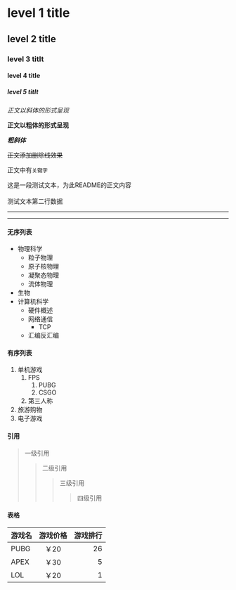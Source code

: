 # level 1 title
## level 2 title
### level 3 titlt
#### level 4 title
##### level 5 titlt

*正文以斜体的形式呈现*

**正文以粗体的形式呈现**

***粗斜体***

~~正文添加删除线效果~~

正文中有`关键字`

这是一段测试文本，为此README的正文内容<br><br>测试文本第二行数据

---
****

#### 无序列表
* 物理科学
   * 粒子物理
   * 原子核物理
   * 凝聚态物理
   * 流体物理
* 生物
* 计算机科学
   * 硬件概述
   * 网络通信
      * TCP
   * 汇编反汇编

#### 有序列表
1. 单机游戏
     1. FPS
         1. PUBG
         2. CSGO
     2. 第三人称
2. 旅游购物
3. 电子游戏



#### 引用

> 一级引用
>> 二级引用
>>> 三级引用
>>>> 四级引用



#### 表格

游戏名|游戏价格|游戏排行
--|:--:|--:|
PUBG|￥20|26
APEX|￥30|5
LOL|￥20|1




